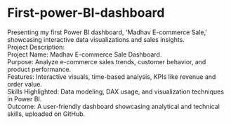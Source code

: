 # First-power-BI-dashboard
Presenting my first Power BI dashboard, 'Madhav E-commerce Sale,' showcasing interactive data visualizations and sales insights.
<br>
Project Description:
<br>
Project Name: Madhav E-commerce Sale Dashboard.
<br>
Purpose: Analyze e-commerce sales trends, customer behavior, and product performance.
<br>
Features: Interactive visuals, time-based analysis, KPIs like revenue and order value.
<br>
Skills Highlighted: Data modeling, DAX usage, and visualization techniques in Power BI.
<br>
Outcome: A user-friendly dashboard showcasing analytical and technical skills, uploaded on GitHub.
